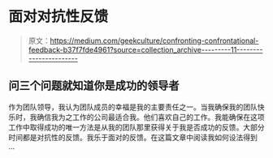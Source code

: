 # 面对对抗性反馈

> 原文：<https://medium.com/geekculture/confronting-confrontational-feedback-b37f7fde4961?source=collection_archive---------11----------------------->

## 问三个问题就知道你是成功的领导者

作为团队领导，我认为团队成员的幸福是我的主要责任之一。当我确保我的团队快乐时，我确信我为之工作的公司最适合我。他们喜欢自己的工作。我能确保在这项工作中取得成功的唯一方法是从我的团队那里获得关于我是否成功的反馈。大部分时间都是对抗性的反馈。我乐于面对的反馈。在这篇文章中阅读我如何设法得到 …